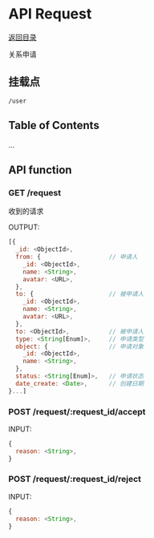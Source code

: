 # API Request

[返回目录](index.md)

关系申请

## 挂载点

```
/user
```

## Table of Contents

...

## API function

### GET /request

收到的请求

OUTPUT:
```javascript
[{
  _id: <ObjectId>,
  from: {                   // 申请人
    _id: <ObjectId>,
    name: <String>,
    avatar: <URL>,
  },
  to: {                     // 被申请人
    _id: <ObjectId>,
    name: <String>,
    avatar: <URL>,
  },
  to: <ObjectId>,           // 被申请人
  type: <String[Enum]>,     // 申请类型
  object: {                 // 申请对象
    _id: <ObjectId>,
    name: <String>,
  },
  status: <String[Enum]>,   // 申请状态
  date_create: <Date>,      // 创建日期
}...]
```

### POST /request/:request_id/accept

INPUT:
```javascript
{
  reason: <String>,
}
```

### POST /request/:request_id/reject

INPUT:
```javascript
{
  reason: <String>,
}
```
